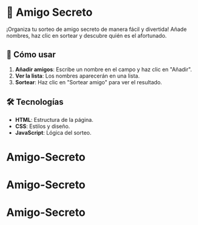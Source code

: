 # 🎁 Amigo Secreto

¡Organiza tu sorteo de amigo secreto de manera fácil y divertida! Añade nombres, haz clic en sortear y descubre quién es el afortunado.

## 🚀 Cómo usar

1. **Añadir amigos**: Escribe un nombre en el campo y haz clic en "Añadir".
2. **Ver la lista**: Los nombres aparecerán en una lista.
3. **Sortear**: Haz clic en "Sortear amigo" para ver el resultado.

## 🛠️ Tecnologías

- **HTML**: Estructura de la página.
- **CSS**: Estilos y diseño.
- **JavaScript**: Lógica del sorteo.
# Amigo-Secreto
# Amigo-Secreto
# Amigo-Secreto
